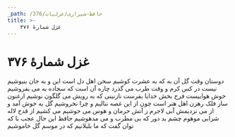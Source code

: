 ```yaml
---
_path: /حافظ-شیرازی/غزلیات/376
title: >-
    غزل شمارهٔ ۳۷۶
---
```

# غزل شمارهٔ ۳۷۶

دوستان وقت گل آن به که به عشرت کوشیم
سخن اهل دل است این و به جان بنیوشیم
نیست در کس کرم و وقت طرب می گذرد
چاره آن است که سجاده به می بفروشیم
خوش هواییست فرح بخش خدایا بفرست
نازنینی که به رویش می گلگون نوشیم
ارغنون ساز فلک رهزن اهل هنر است
چون از این غصه ننالیم و چرا نخروشیم
گل به جوش آمد و از می نزدیمش آبی
لاجرم ز آتش حرمان و هوس می جوشیم
می کشیم از قدح لاله شرابی موهوم
چشم بد دور که بی مطرب و می مدهوشیم
حافظ این حال عجب با که توان گفت که ما
بلبلانیم که در موسم گل خاموشیم
